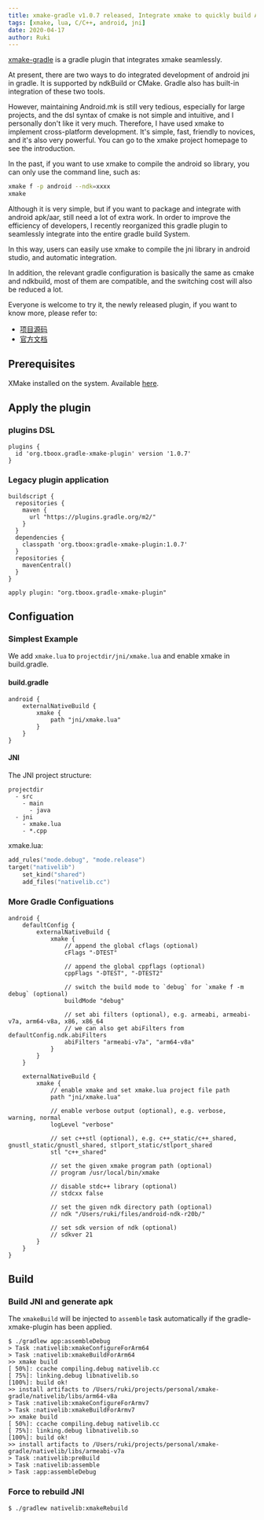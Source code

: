 ```yaml
---
title: xmake-gradle v1.0.7 released, Integrate xmake to quickly build Android JNI program
tags: [xmake, lua, C/C++, android, jni]
date: 2020-04-17
author: Ruki
---
```


[xmake-gradle](https://github.com/xmake-io/xmake-gradle) is a gradle plugin that integrates xmake seamlessly. 

At present, there are two ways to do integrated development of android jni in gradle. It is supported by ndkBuild or CMake. Gradle also has built-in integration of these two tools.

However, maintaining Android.mk is still very tedious, especially for large projects, and the dsl syntax of cmake is not simple and intuitive, and I personally don't like it very much. Therefore, I have used xmake to implement cross-platform development. It's simple, fast, friendly to novices, and it's also very powerful. You can go to the xmake project homepage to see the introduction.

In the past, if you want to use xmake to compile the android so library, you can only use the command line, such as:

```bash
xmake f -p android --ndk=xxxx
xmake
```

Although it is very simple, but if you want to package and integrate with android apk/aar, still need a lot of extra work. In order to improve the efficiency of developers, I recently reorganized this gradle plugin to seamlessly integrate into the entire gradle build System.

In this way, users can easily use xmake to compile the jni library in android studio, and automatic integration.

In addition, the relevant gradle configuration is basically the same as cmake and ndkbuild, most of them are compatible, and the switching cost will also be reduced a lot.

Everyone is welcome to try it, the newly released plugin, if you want to know more, please refer to:

* [项目源码](https://github.com/xmake-io/xmake-gradle)
* [官方文档](/zh/guide/extensions/builtin-plugins#gradle)

## Prerequisites

XMake installed on the system. Available [here](https://github.com/xmake-io/xmake).

## Apply the plugin

### plugins DSL

```
plugins {
  id 'org.tboox.gradle-xmake-plugin' version '1.0.7'
}
```

### Legacy plugin application

```
buildscript {
  repositories {
    maven {
      url "https://plugins.gradle.org/m2/"
    }
  }
  dependencies {
    classpath 'org.tboox:gradle-xmake-plugin:1.0.7'
  }
  repositories {
    mavenCentral()
  }
}

apply plugin: "org.tboox.gradle-xmake-plugin"
```

## Configuation

### Simplest Example

We add `xmake.lua` to `projectdir/jni/xmake.lua` and enable xmake in build.gradle.

#### build.gradle

```
android {
    externalNativeBuild {
        xmake {
            path "jni/xmake.lua"
        }
    }
}
```






#### JNI

The JNI project structure:

```
projectdir
  - src
    - main
      - java
  - jni
    - xmake.lua
    - *.cpp
```

xmake.lua:

```lua
add_rules("mode.debug", "mode.release")
target("nativelib")
    set_kind("shared")
    add_files("nativelib.cc")
```

### More Gradle Configuations

```
android {
    defaultConfig {
        externalNativeBuild {
            xmake {
                // append the global cflags (optional)
                cFlags "-DTEST"

                // append the global cppflags (optional)
                cppFlags "-DTEST", "-DTEST2"

                // switch the build mode to `debug` for `xmake f -m debug` (optional)
                buildMode "debug"

                // set abi filters (optional), e.g. armeabi, armeabi-v7a, arm64-v8a, x86, x86_64
                // we can also get abiFilters from defaultConfig.ndk.abiFilters
                abiFilters "armeabi-v7a", "arm64-v8a"
            }
        }
    }

    externalNativeBuild {
        xmake {
            // enable xmake and set xmake.lua project file path
            path "jni/xmake.lua"

            // enable verbose output (optional), e.g. verbose, warning, normal
            logLevel "verbose"

            // set c++stl (optional), e.g. c++_static/c++_shared, gnustl_static/gnustl_shared, stlport_static/stlport_shared
            stl "c++_shared"

            // set the given xmake program path (optional)
            // program /usr/local/bin/xmake

            // disable stdc++ library (optional)
            // stdcxx false

            // set the given ndk directory path (optional)
            // ndk "/Users/ruki/files/android-ndk-r20b/"

            // set sdk version of ndk (optional)
            // sdkver 21
        }
    }
}
```

## Build

### Build JNI and generate apk

The `xmakeBuild` will be injected to `assemble` task automatically if the gradle-xmake-plugin has been applied.

```console
$ ./gradlew app:assembleDebug
> Task :nativelib:xmakeConfigureForArm64
> Task :nativelib:xmakeBuildForArm64
>> xmake build
[ 50%]: ccache compiling.debug nativelib.cc
[ 75%]: linking.debug libnativelib.so
[100%]: build ok!
>> install artifacts to /Users/ruki/projects/personal/xmake-gradle/nativelib/libs/arm64-v8a
> Task :nativelib:xmakeConfigureForArmv7
> Task :nativelib:xmakeBuildForArmv7
>> xmake build
[ 50%]: ccache compiling.debug nativelib.cc
[ 75%]: linking.debug libnativelib.so
[100%]: build ok!
>> install artifacts to /Users/ruki/projects/personal/xmake-gradle/nativelib/libs/armeabi-v7a
> Task :nativelib:preBuild
> Task :nativelib:assemble
> Task :app:assembleDebug
```

### Force to rebuild JNI

```console
$ ./gradlew nativelib:xmakeRebuild
```
